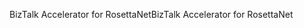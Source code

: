 <span data-ttu-id="cf588-101">BizTalk Accelerator for RosettaNet</span><span class="sxs-lookup"><span data-stu-id="cf588-101">BizTalk Accelerator for RosettaNet</span></span>